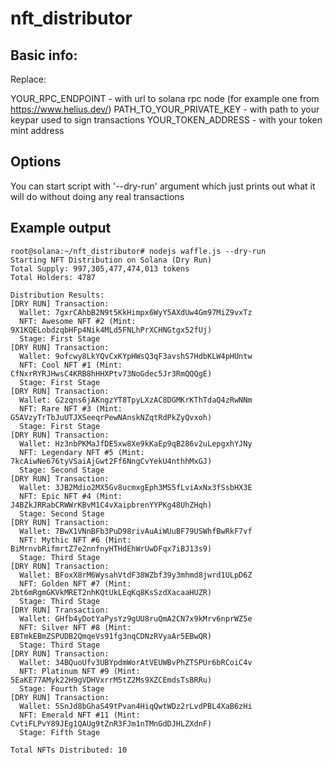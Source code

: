 # nft_distributor

## Basic info:

Replace:


YOUR_RPC_ENDPOINT - with url to solana rpc node (for example one from https://www.helius.dev/)
PATH_TO_YOUR_PRIVATE_KEY - with path to your keypar used to sign transactions
YOUR_TOKEN_ADDRESS - with your token mint address

## Options

You can start script with '--dry-run' argument which just prints out what it will do without doing any real transactions

## Example output

```
root@solana:~/nft_distributor# nodejs waffle.js --dry-run
Starting NFT Distribution on Solana (Dry Run)
Total Supply: 997,305,477,474,013 tokens
Total Holders: 4787

Distribution Results:
[DRY RUN] Transaction:
  Wallet: 7gxrCAhbB2N9t5KkHimpx6WyY5AXdUw4Gm97MiZ9vxTz
  NFT: Awesome NFT #2 (Mint: 9X1KQELobdzqbHFp4Nik4MLd5FNLhPrXCHNGtgx52fUj)
  Stage: First Stage
[DRY RUN] Transaction:
  Wallet: 9ofcwy8LkYQvCxKYpHWsQ3qF3avshS7HdbKLW4pHUntw
  NFT: Cool NFT #1 (Mint: CfNxrRYRJHwsC4KRB8hHHXPtv73NoGdec5Jr3RmQQQgE)
  Stage: First Stage
[DRY RUN] Transaction:
  Wallet: G2zqns6jAKngzYT8TpyLXzAC8DGMKrKThTdaQ4zRwNNm
  NFT: Rare NFT #3 (Mint: G5AVzyTrTbJuUTJXSeeqrPewNAnskNZqtRdPkZyQvxoh)
  Stage: First Stage
[DRY RUN] Transaction:
  Wallet: Hz3nbPKMaJfDE5xw8Xe9kKaEp9qB286v2uLepgxhYJNy
  NFT: Legendary NFT #5 (Mint: 7kcAiwNe676tyVSaiAjGwt2Ff6NngCvYekU4nthhMxGJ)
  Stage: Second Stage
[DRY RUN] Transaction:
  Wallet: 3JB2Mdio2MX5Gv8ucmxgEph3MS5fLviAxNx3fSsbHX3E
  NFT: Epic NFT #4 (Mint: J4BZkJRRabCRWWrKBvM1C4vXaipbrenYYPKg48UhZHqh)
  Stage: Second Stage
[DRY RUN] Transaction:
  Wallet: 7BwX1VNnBFb3PuD98rivAuAiWUuBF79USWhfBwRkF7vf
  NFT: Mythic NFT #6 (Mint: BiMrnvbRifmrtZ7e2nnfnyHTHdEhWrUwDFqx7iBJ13s9)
  Stage: Third Stage
[DRY RUN] Transaction:
  Wallet: BFoxX8rM6WysahVtdF38WZbf39y3mhmd8jwrd1ULpD6Z
  NFT: Golden NFT #7 (Mint: 2bt6mRgmGKVkMRET2nhKQtUkLEqKq8KsSzdXacaaHUZR)
  Stage: Third Stage
[DRY RUN] Transaction:
  Wallet: GHfb4yDotYaPysYz9gUU8ruQmA2CN7x9kMrv6nprWZ5e
  NFT: Silver NFT #8 (Mint: EBTmkEBmZSPUDB2QmqeVs91fg3nqCDNzRVyaAr5EBwQR)
  Stage: Third Stage
[DRY RUN] Transaction:
  Wallet: 34BQuoUfv3UBYpdmWorAtVEUWBvPhZTSPUr6bRCoiC4v
  NFT: Platinum NFT #9 (Mint: 5EaKE77AMyk22H9gVDHVxrrM5tZ2Ms9XZCEmdsTsBRRu)
  Stage: Fourth Stage
[DRY RUN] Transaction:
  Wallet: 5SnJd8bGhaS49tPvan4HiqQwtWDz2rLvdPBL4XaB6zHi
  NFT: Emerald NFT #11 (Mint: CvtiFLPvY89JEg1QAUg9tZnR3FJm1nTMnGdDJHLZXdnF)
  Stage: Fifth Stage

Total NFTs Distributed: 10
```

